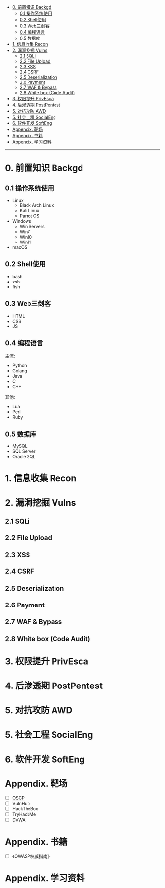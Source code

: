 - [0. 前置知识 Backgd](#0-前置知识-backgd)
  - [0.1 操作系统使用](#01-操作系统使用)
  - [0.2 Shell使用](#02-shell使用)
  - [0.3 Web三剑客](#03-web三剑客)
  - [0.4 编程语言](#04-编程语言)
  - [0.5 数据库](#05-数据库)
- [1. 信息收集 Recon](#1-信息收集-recon)
- [2. 漏洞挖掘 Vulns](#2-漏洞挖掘-vulns)
  - [2.1 SQLi](#21-sqli)
  - [2.2 File Upload](#22-file-upload)
  - [2.3 XSS](#23-xss)
  - [2.4 CSRF](#24-csrf)
  - [2.5 Deserialization](#25-deserialization)
  - [2.6 Payment](#26-payment)
  - [2.7 WAF \& Bypass](#27-waf--bypass)
  - [2.8 White box (Code Audit)](#28-white-box-code-audit)
- [3. 权限提升 PrivEsca](#3-权限提升-privesca)
- [4. 后渗透期 PostPentest](#4-后渗透期-postpentest)
- [5. 对抗攻防 AWD](#5-对抗攻防-awd)
- [5. 社会工程 SocialEng](#5-社会工程-socialeng)
- [6. 软件开发 SoftEng](#6-软件开发-softeng)
- [Appendix. 靶场](#appendix-靶场)
- [Appendix. 书籍](#appendix-书籍)
- [Appendix. 学习资料](#appendix-学习资料)

---

# 0. 前置知识 Backgd

## 0.1 操作系统使用

- Linux
    - Black Arch Linux
    - Kali Linux
    - Parrot OS
- Windows
    - Win Servers
    - Win7
    - Win10
    - Win11
- macOS

## 0.2 Shell使用

- bash
- zsh
- fish

## 0.3 Web三剑客

- HTML
- CSS
- JS

## 0.4 编程语言

主流:
- Python
- Golang
- Java
- C
- C++

其他:
- Lua
- Perl
- Ruby

## 0.5 数据库

- MySQL
- SQL Server
- Oracle SQL

# 1. 信息收集 Recon


# 2. 漏洞挖掘 Vulns

## 2.1 SQLi

## 2.2 File Upload

## 2.3 XSS

## 2.4 CSRF

## 2.5 Deserialization

## 2.6 Payment

## 2.7 WAF & Bypass

## 2.8 White box (Code Audit)

# 3. 权限提升 PrivEsca


# 4. 后渗透期 PostPentest


# 5. 对抗攻防 AWD


# 5. 社会工程 SocialEng


# 6. 软件开发 SoftEng


# Appendix. 靶场

- [ ] [OSCP](https://docs.google.com/spreadsheets/d/1dwSMIAPIam0PuRBkCiDI88pU3yzrqqHkDtBngUHNCw8/edit#gid=0)
- [ ] VulnHub
- [ ] HackTheBox
- [ ] TryHackMe
- [ ] DVWA

# Appendix. 书籍

- [ ] 《OWASP权威指南》

# Appendix. 学习资料
